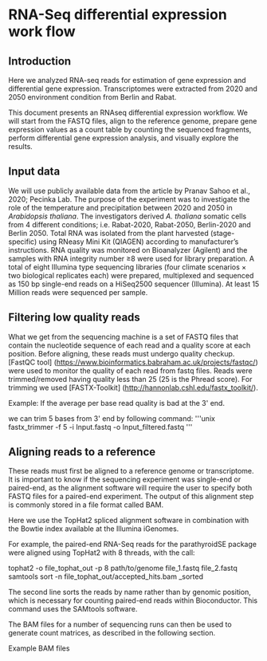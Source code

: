 # RNA-Seq differential expression work flow

## Introduction

Here we analyzed RNA-seq reads for estimation of gene expression and differential gene expression. Transcriptomes were extracted from 2020 and 2050 environment condition from Berlin and Rabat.

This document presents an RNAseq differential expression workflow. We will start from the FASTQ files, align to the reference genome, prepare gene expression values as a count table by counting the sequenced fragments, perform differential gene expression analysis, and visually explore the results.

## Input data
We will use publicly available data from the article by Pranav Sahoo et al., 2020; Pecinka Lab. The purpose of the experiment was to investigate the role of the temperature and precipitation between 2020 and 2050 in *Arabidopsis thaliana*. The investigators derived *A. thaliana* somatic cells from 4 different conditions; i.e. Rabat-2020, Rabat-2050, Berlin-2020 and Berlin 2050. Total RNA was isolated from the plant harvested (stage-specific) using RNeasy Mini Kit (QIAGEN) according to manufacturer’s instructions. RNA quality was monitored on Bioanalyzer (Agilent) and the samples with RNA integrity number ≥8 were used for library preparation. A total of eight Illumina type sequencing libraries (four climate scenarios × two biological replicates each) were prepared, multiplexed and sequenced as 150 bp single-end reads on a HiSeq2500 sequencer (Illumina). At least 15 Million reads were sequenced per sample.

## Filtering low quality reads
What we get from the sequencing machine is a set of FASTQ files that contain the nucleotide sequence of each read and a quality score at each position. Before aligning, these reads must undergo quality checkup. [FastQC tool] (https://www.bioinformatics.babraham.ac.uk/projects/fastqc/) were used to monitor the quality of each read from fastq files. Reads were trimmed/removed having quality less than 25 (25 is the Phread score). For trimming we used [FASTX-Toolkit] (http://hannonlab.cshl.edu/fastx_toolkit/). 

Example:
If the average per base read quality is bad at the 3' end.

we can trim 5 bases from 3' end by following command:
'''unix
fastx_trimmer -f 5 -i Input.fastq -o Input_filtered.fastq
'''

## Aligning reads to a reference
These reads must first be aligned to a reference genome or transcriptome. It is important to know if the sequencing experiment was single-end or paired-end, as the alignment software will require the user to specify both FASTQ files for a paired-end experiment. The output of this alignment step is commonly stored in a file format called BAM.

Here we use the TopHat2 spliced alignment software in combination with the Bowtie index available at the Illumina iGenomes.

For example, the paired-end RNA-Seq reads for the parathyroidSE package were aligned using TopHat2 with 8 threads, with the call:

 tophat2 -o file_tophat_out -p 8 path/to/genome file_1.fastq file_2.fastq samtools sort -n file_tophat_out/accepted_hits.bam _sorted 

The second line sorts the reads by name rather than by genomic position, which is necessary for counting paired-end reads within Bioconductor. This command uses the SAMtools software.

The BAM files for a number of sequencing runs can then be used to generate count matrices, as described in the following section.

Example BAM files
